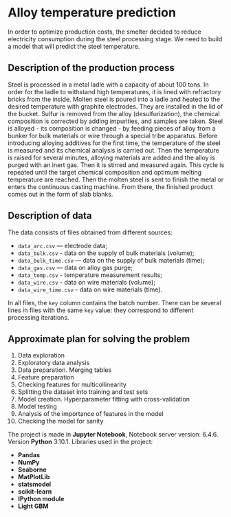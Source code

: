 # Alloy temperature prediction
In order to optimize production costs, the smelter decided to reduce electricity consumption during the steel processing stage. We need to build a model that will predict the steel temperature.

## Description of the production process
Steel is processed in a metal ladle with a capacity of about 100 tons. In order for the ladle to withstand high temperatures, it is lined with refractory bricks from the inside. Molten steel is poured into a ladle and heated to the desired temperature with graphite electrodes. They are installed in the lid of the bucket.
Sulfur is removed from the alloy (desulfurization), the chemical composition is corrected by adding impurities, and samples are taken. Steel is alloyed - its composition is changed - by feeding pieces of alloy from a bunker for bulk materials or wire through a special tribe apparatus.
Before introducing alloying additives for the first time, the temperature of the steel is measured and its chemical analysis is carried out. Then the temperature is raised for several minutes, alloying materials are added and the alloy is purged with an inert gas. Then it is stirred and measured again. This cycle is repeated until the target chemical composition and optimum melting temperature are reached.
Then the molten steel is sent to finish the metal or enters the continuous casting machine. From there, the finished product comes out in the form of slab blanks.
  
## Description of data

The data consists of files obtained from different sources:

- `data_arc.csv` — electrode data;
- `data_bulk.csv` - data on the supply of bulk materials (volume);
- `data_bulk_time.csv` *—* data on the supply of bulk materials (time);
- `data_gas.csv` — data on alloy gas purge;
- `data_temp.csv` - temperature measurement results;
- `data_wire.csv` - data on wire materials (volume);
- `data_wire_time.csv` - data on wire materials (time).

In all files, the `key` column contains the batch number. There can be several lines in files with the same `key` value: they correspond to different processing iterations.

## Approximate plan for solving the problem

1. Data exploration
2. Exploratory data analysis
3. Data preparation. Merging tables
4. Feature preparation
5. Checking features for multicollinearity
6. Splitting the dataset into training and test sets
7. Model creation. Hyperparameter fitting with cross-validation
8. Model testing
9. Analysis of the importance of features in the model
10. Checking the model for sanity

The project is made in **Jupyter Notebook**, Notebook server version: 6.4.6.
Version **Python** 3.10.1.
Libraries used in the project:
* **Pandas**
* **NumPy**
* **Seaborne**
* **MatPlotLib**
* **statsmodel**
* **scikit-learn**
* **IPython module**
* **Light GBM**
